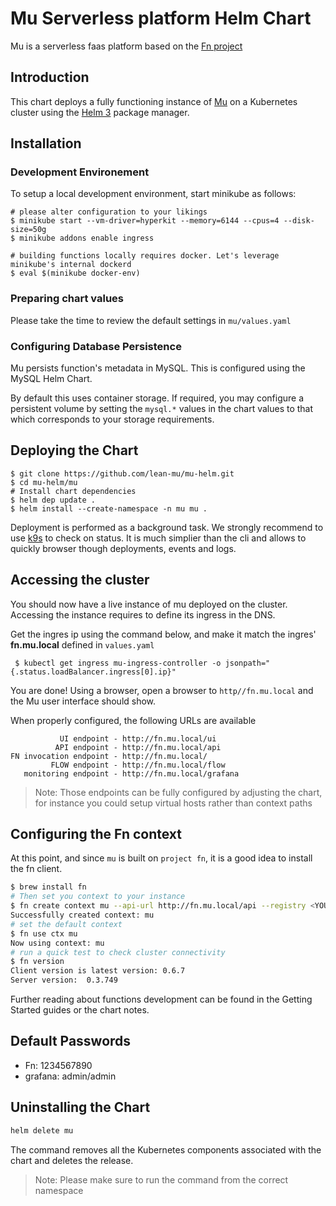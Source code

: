 # Mu Serverless platform Helm Chart

Mu is a serverless faas platform based on the [Fn project](http://fnproject.io)

## Introduction

This chart deploys a fully functioning instance of  [Mu](https://github.com/lean-mu/mu) on a Kubernetes cluster using the [Helm 3](https://helm.sh/) package manager.

## Installation

### Development Environement

To setup a local development environment, start minikube as follows:

```shell
# please alter configuration to your likings
$ minikube start --vm-driver=hyperkit --memory=6144 --cpus=4 --disk-size=50g
$ minikube addons enable ingress

# building functions locally requires docker. Let's leverage minikube's internal dockerd
$ eval $(minikube docker-env)

```

### Preparing chart values

Please take the time to review the default settings in `mu/values.yaml`

### Configuring Database Persistence 

Mu persists function's metadata in MySQL. This is configured using the MySQL Helm Chart.

By default this uses container storage. If required, you may configure a persistent volume by setting the `mysql.*` values in the chart values to that which corresponds to your storage requirements.

## Deploying the Chart

```shell
$ git clone https://github.com/lean-mu/mu-helm.git
$ cd mu-helm/mu
# Install chart dependencies
$ helm dep update .
$ helm install --create-namespace -n mu mu .
```

Deployment is performed as a background task.
We strongly recommend to use [k9s](https://k9scli.io/) to check on status. It is much simplier than the cli and allows to quickly browser though deployments, events and logs.

## Accessing the cluster

You should now have a live instance of mu deployed on the cluster.
Accessing the instance requires to define its ingress in the DNS.

Get the ingres ip using the command below, and make it match the ingres' **fn.mu.local** defined in `values.yaml`

```shell
 $ kubectl get ingress mu-ingress-controller -o jsonpath="{.status.loadBalancer.ingress[0].ip}"
```

You are done!  Using a browser, open a browser to `http//fn.mu.local` and the Mu user interface should show.

When properly configured, the following URLs are available

```text
           UI endpoint - http://fn.mu.local/ui
          API endpoint - http://fn.mu.local/api
FN invocation endpoint - http://fn.mu.local/
         FLOW endpoint - http://fn.mu.local/flow
   monitoring endpoint - http://fn.mu.local/grafana
```

> Note:  Those endpoints can be fully configured by adjusting the chart, for instance you could setup virtual hosts rather than context paths

## Configuring the Fn context

At this point, and since `mu` is built on `project fn`, it is a good idea to install the fn client.

```bash
$ brew install fn
# Then set you context to your instance
$ fn create context mu --api-url http://fn.mu.local/api --registry <YOURREGISTRY>
Successfully created context: mu
# set the default context
$ fn use ctx mu
Now using context: mu
# run a quick test to check cluster connectivity
$ fn version
Client version is latest version: 0.6.7
Server version:  0.3.749
```

Further reading about functions development can be found in the Getting Started guides or the chart notes.

## Default Passwords

- Fn: 1234567890
- grafana: admin/admin

## Uninstalling the Chart

```bash
helm delete mu
```

The command removes all the Kubernetes components associated with the chart and deletes the release.

> Note: Please make sure to run the command from the correct namespace
